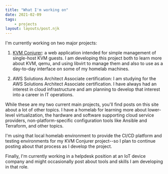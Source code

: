 ```yaml
---
title: "What I'm working on"
date: 2021-02-09
tags:
    - projects
layout: layouts/post.njk
---
```


I'm currently working on two major projects:

1. [KVM Conjurer](https://github.com/tydar/kvm-conjurer): a web application intended for simple management of single-host KVM guests. I am developing this project both to learn more about KVM, qemu, and using libvirt to manage them and also to use as a day-to-day interface on some of my homelab machines.

2. AWS Solutions Architect Associate certification: I am studying for the AWS Solutions Architect Associate certification. I have always had an interest in cloud infrastructure and am planning to develop that interest into a career in IT operations.

While these are my two current main projects, you'll find posts on this site about a lot of other topics. I have a homelab for learning more about lower-level virtualization, the hardware and software supporting cloud service providers, non-platform-specific configuration tools like Ansible and Terraform, and other topics.

I'm using that local homelab environment to provide the CI/CD platform and testing environments for my KVM Conjurer project--so I plan to continue posting about that process as I develop the project.

Finally, I'm currently working in a helpdesk position at an IoT device company and might occasionally post about tools and skills I am developing in that role.
